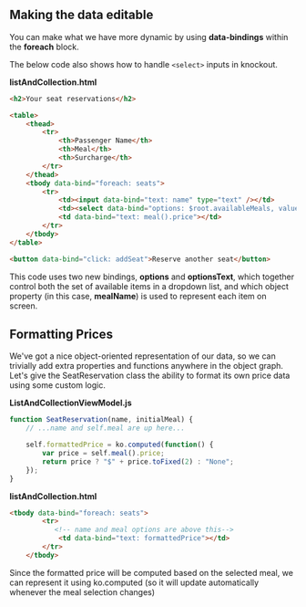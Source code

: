 ## Making the data editable

You can make what we have more dynamic by using **data-bindings** within the **foreach** block.

The below code also shows how to handle ```<select>``` inputs in knockout.

**listAndCollection.html**
```html
<h2>Your seat reservations</h2>

<table>
    <thead>
        <tr>
            <th>Passenger Name</th>
            <th>Meal</th>
            <th>Surcharge</th>
        </tr>
    </thead>
    <tbody data-bind="foreach: seats">
        <tr>
            <td><input data-bind="text: name" type="text" /></td>
            <td><select data-bind="options: $root.availableMeals, value: meal, optionsText: 'mealName'"></select></td>
            <td data-bind="text: meal().price"></td>
        </tr>
    </tbody>
</table>

<button data-bind="click: addSeat">Reserve another seat</button>
```

This code uses two new bindings, **options** and **optionsText**, which together control both the set of available items in a dropdown list, and which object property (in this case, **mealName**) is used to represent each item on screen.


## Formatting Prices
We've got a nice object-oriented representation of our data, so we can trivially add extra properties and functions anywhere in the object graph. Let's give the SeatReservation class the ability to format its own price data using some custom logic.

**ListAndCollectionViewModel.js**
```javascript
function SeatReservation(name, initialMeal) {
    // ...name and self.meal are up here...

    self.formattedPrice = ko.computed(function() {
        var price = self.meal().price;
        return price ? "$" + price.toFixed(2) : "None";        
    });
}
```

**listAndCollection.html**
```html
<tbody data-bind="foreach: seats">
        <tr>
           <!-- name and meal options are above this-->
            <td data-bind="text: formattedPrice"></td>
        </tr>
    </tbody>
```
Since the formatted price will be computed based on the selected meal, we can represent it using ko.computed (so it will update automatically whenever the meal selection changes)